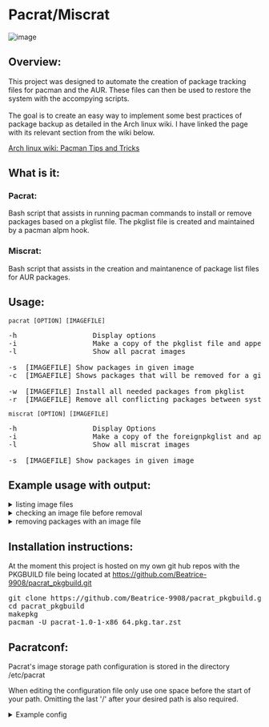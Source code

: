 # Pacrat/Miscrat  


![image](https://github.com/user-attachments/assets/a3e3809e-0cdf-45b1-9cd2-6c49aa70c331)



## Overview:
This project was designed to automate the creation of package tracking files for pacman and the AUR. These files can then be used to restore the system with the accompying scripts.  
&nbsp;  
The goal is to create an easy way to implement some best practices of package backup as detailed in the Arch linux wiki. 
I have linked the page with its relevant section from the wiki below. 

[Arch linux wiki: Pacman Tips and Tricks](https://wiki.archlinux.org/title/Pacman/Tips_and_tricks#:~:text=Install%20packages%20from%20a%20list)

## What is it: 

### Pacrat: 
Bash script that assists in running pacman commands to install or remove packages based on a pkglist file. The pkglist file is created and maintained by a pacman alpm hook.

### Miscrat: 
Bash script that assists in the creation and maintanence of package list files for AUR packages.

## Usage:
```pacrat [OPTION] [IMAGEFILE]```
<pre>
-h              	Display options
-i              	Make a copy of the pkglist file and append current date to name
-l              	Show all pacrat images

-s	[IMAGEFILE]	Show packages in given image
-c	[IMGAEFILE]	Shows packages that will be removed for a given image

-w	[IMAGEFILE]	Install all needed packages from pkglist
-r	[IMAGEFILE]	Remove all conflicting packages between system and pkglist
</pre>
```miscrat [OPTION] [IMAGEFILE]```
<pre>
-h              	Display Options
-i              	Make a copy of the foreignpkglist and append date to name
-l              	Show all miscrat images

-s	[IMAGEFILE]	Show packages in given image
</pre>

## Example usage with output:
<details>
<summary>listing image files</summary>
<pre>
$ pacrat -l
pkglist m_d_H_M
pkglist_current</pre>
</details>
<details>
<summary>checking an image file before removal</summary>
<pre>
$ pacrat -c m_d_H_M
# Pacrat Package Check #<br>


pkgname

These packages will be removed</pre>
</details>
<details>
<summary>removing packages with an image file</summary>
<pre>
$ pacrat -r m_d_H_M
</pre>
This command will run the pacman command pacman -Rsu $(comm -23 <(pacman -Qq | sort) <(sort pkglist_m_d_H_M))
If you use it you will most likely need sudo for this command.
</details>
  
## Installation instructions:
At the moment this project is hosted on my own git hub repos with the PKGBUILD file being located at  https://github.com/Beatrice-9908/pacrat_pkgbuild.git
&nbsp;  


<pre>
git clone https://github.com/Beatrice-9908/pacrat_pkgbuild.git
cd pacrat_pkgbuild
makepkg
pacman -U pacrat-1.0-1-x86_64.pkg.tar.zst
</pre>
## Pacratconf:
Pacrat's image storage path configuration is stored in the directory /etc/pacrat
&nbsp;  

When editing the configuration file only use one space before the start of your path. Omitting the last '/' after your desired path is also required.
&nbsp;  

<details>
<summary>Example config</summary>
<pre>
[Path] = /home/user
</pre>
</details>
